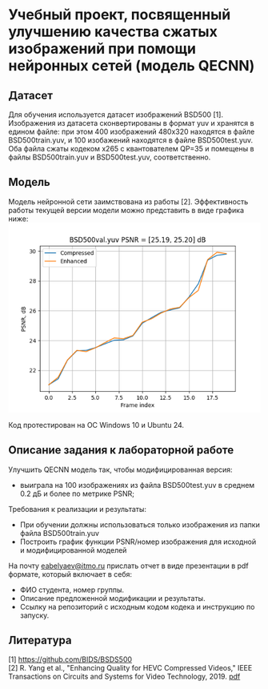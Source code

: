 # Учебный проект, посвященный улучшению качества сжатых изображений при помощи нейронных сетей (модель QECNN)

## Датасет
Для обучения используется датасет изображений BSD500 [1]. Изображения из датасета сконвертированы в формат yuv и хранятся в едином файле:
при этом 400 изображений 480x320 находятся в файле BSD500train.yuv, и 100 изобажений находятся в файле BSD500test.yuv. Оба файла сжаты кодеком x265 с квантователем QP=35 и 
помещены в файлы BSD500train.yuv и BSD500test.yuv, соответственно.

## Модель
Модель нейронной сети заимствована из работы [2]. Эффективность работы текущей версии модели можно представить в виде графика ниже:
![PSNR до и после улучшения для первых 20 изображений](./doc/Figure_1.png)

Код протестирован на OC Windows 10 и Ubuntu 24.

## Описание задания к лабораторной работе
Улучшить QECNN модель так, чтобы модифицированная версия:
- выиграла на 100 изображениях из файла BSD500test.yuv в среднем 0.2 дБ и более по метрике PSNR; 

Требования к реализации и результаты:
- При обучении должны использоваться только изображения из папки файла BSD500train.yuv
- Построить график функции PSNR/номер изображения для исходной и модифицированной моделей

На почту eabelyaev@itmo.ru прислать отчет в виде презентации в pdf формате, который включает в себя:
- ФИО студента, номер группы.
- Описание предложенной модификации и результаты.
- Ссылку на репозиторий с исходным кодом кодека и инструкцию по запуску.

## Литература
[1] https://github.com/BIDS/BSDS500<br />
[2] R. Yang et al., "Enhancing Quality for HEVC Compressed Videos," IEEE Transactions on Circuits and Systems for Video Technology, 2019.
[pdf](./doc/Enhancing_Quality_for_HEVC_Compressed_Videos.pdf)